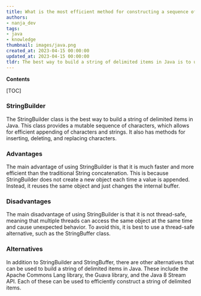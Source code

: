 ```yaml
---
title: What is the most efficient method for constructing a sequence of items separated by delimiters in java?
authors:
- nanja_dev
tags:
- java
- knowledge
thumbnail: images/java.png
created_at: 2023-04-15 00:00:00
updated_at: 2023-04-15 00:00:00
tldr: The best way to build a string of delimited items in Java is to use the StringBuilder class and its append() method.
---
```


**Contents**

[TOC]

### StringBuilder
The StringBuilder class is the best way to build a string of delimited items in Java. This class provides a mutable sequence of characters, which allows for efficient appending of characters and strings. It also has methods for inserting, deleting, and replacing characters.

### Advantages
The main advantage of using StringBuilder is that it is much faster and more efficient than the traditional String concatenation. This is because StringBuilder does not create a new object each time a value is appended. Instead, it reuses the same object and just changes the internal buffer.

### Disadvantages
The main disadvantage of using StringBuilder is that it is not thread-safe, meaning that multiple threads can access the same object at the same time and cause unexpected behavior. To avoid this, it is best to use a thread-safe alternative, such as the StringBuffer class.

### Alternatives
In addition to StringBuilder and StringBuffer, there are other alternatives that can be used to build a string of delimited items in Java. These include the Apache Commons Lang library, the Guava library, and the Java 8 Stream API. Each of these can be used to efficiently construct a string of delimited items.
